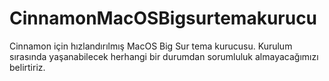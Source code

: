# CinnamonMacOSBigsurtemakurucu
Cinnamon için hızlandırılmış MacOS Big Sur tema kurucusu.
Kurulum sırasında yaşanabilecek herhangi bir durumdan sorumluluk almayacağımızı belirtiriz.
